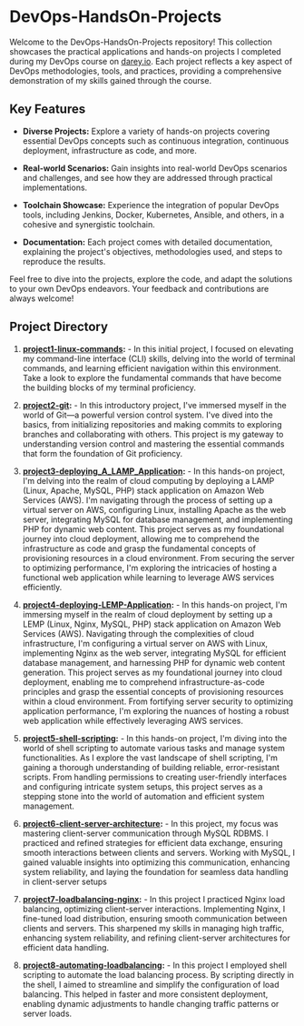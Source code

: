 # DevOps-HandsOn-Projects

Welcome to the DevOps-HandsOn-Projects repository! This collection showcases the practical applications and hands-on projects I completed during my DevOps course on [darey.io](https://www.darey.io/). Each project reflects a key aspect of DevOps methodologies, tools, and practices, providing a comprehensive demonstration of my skills gained through the course.

## Key Features
- **Diverse Projects:** Explore a variety of hands-on projects covering essential DevOps concepts such as continuous integration, continuous deployment, infrastructure as code, and more.
  
- **Real-world Scenarios:** Gain insights into real-world DevOps scenarios and challenges, and see how they are addressed through practical implementations.

- **Toolchain Showcase:** Experience the integration of popular DevOps tools, including Jenkins, Docker, Kubernetes, Ansible, and others, in a cohesive and synergistic toolchain.

- **Documentation:** Each project comes with detailed documentation, explaining the project's objectives, methodologies used, and steps to reproduce the results.

Feel free to dive into the projects, explore the code, and adapt the solutions to your own DevOps endeavors. Your feedback and contributions are always welcome!

## Project Directory
1. **[project1-linux-commands](https://github.com/B-Akapo/Darey.io/tree/main/project1-linux-commands):** - In this initial project, I focused on elevating my command-line interface (CLI) skills, delving into the world of terminal commands, and learning efficient navigation within this environment. Take a look to explore the fundamental commands that have become the building blocks of my terminal proficiency.

2. **[project2-git](https://github.com/B-Akapo/Darey.io/tree/main/project2-git):** - In this introductory project, I've immersed myself in the world of Git—a powerful version control system. I've dived into the basics, from initializing repositories and making commits to exploring branches and collaborating with others. This project is my gateway to understanding version control and mastering the essential commands that form the foundation of Git proficiency.

3. **[project3-deploying_A_LAMP_Application](https://github.com/B-Akapo/Darey.io/tree/main/project3-deploying_A_LAMP_Application):** - In this hands-on project, I'm delving into the realm of cloud computing by deploying a LAMP (Linux, Apache, MySQL, PHP) stack application on Amazon Web Services (AWS). I'm navigating through the process of setting up a virtual server on AWS, configuring Linux, installing Apache as the web server, integrating MySQL for database management, and implementing PHP for dynamic web content. This project serves as my foundational journey into cloud deployment, allowing me to comprehend the infrastructure as code and grasp the fundamental concepts of provisioning resources in a cloud environment. From securing the server to optimizing performance, I'm exploring the intricacies of hosting a functional web application while learning to leverage AWS services efficiently.

4. **[project4-deploying-LEMP-Application](https://github.com/B-Akapo/Darey.io/tree/main/project4-deploying-LEMP-Application):** - In this hands-on project, I'm immersing myself in the realm of cloud deployment by setting up a LEMP (Linux, Nginx, MySQL, PHP) stack application on Amazon Web Services (AWS). Navigating through the complexities of cloud infrastructure, I'm configuring a virtual server on AWS with Linux, implementing Nginx as the web server, integrating MySQL for efficient database management, and harnessing PHP for dynamic web content generation. This project serves as my foundational journey into cloud deployment, enabling me to comprehend infrastructure-as-code principles and grasp the essential concepts of provisioning resources within a cloud environment. From fortifying server security to optimizing application performance, I'm exploring the nuances of hosting a robust web application while effectively leveraging AWS services.

5. **[project5-shell-scripting](https://github.com/B-Akapo/Darey.io/tree/main/project5-shell-scripting):** - In this hands-on project, I'm diving into the world of shell scripting to automate various tasks and manage system functionalities. As I explore the vast landscape of shell scripting, I'm gaining a thorough understanding of building reliable, error-resistant scripts. From handling permissions to creating user-friendly interfaces and configuring intricate system setups, this project serves as a stepping stone into the world of automation and efficient system management.

6. **[project6-client-server-architecture](https://github.com/B-Akapo/Darey.io/tree/main/project6-client-server-architecture):** - In this project, my focus was mastering client-server communication through MySQL RDBMS. I practiced and refined strategies for efficient data exchange, ensuring smooth interactions between clients and servers. Working with MySQL, I gained valuable insights into optimizing this communication, enhancing system reliability, and laying the foundation for seamless data handling in client-server setups

7. **[project7-loadbalancing-nginx](https://github.com/B-Akapo/Darey.io/tree/main/project7-loadbalancing-nginx):** - In this project I practiced Nginx load balancing, optimizing client-server interactions. Implementing Nginx, I fine-tuned load distribution, ensuring smooth communication between clients and servers. This sharpened my skills in managing high traffic, enhancing system reliability, and refining client-server architectures for efficient data handling.

8. **[project8-automating-loadbalancing](https://github.com/B-Akapo/Darey.io/tree/main/project8-automating-loadbalancing):** - In this project I employed shell scripting to automate the load balancing process. By scripting directly in the shell, I aimed to streamline and simplify the configuration of load balancing. This helped in faster and more consistent deployment, enabling dynamic adjustments to handle changing traffic patterns or server loads.
